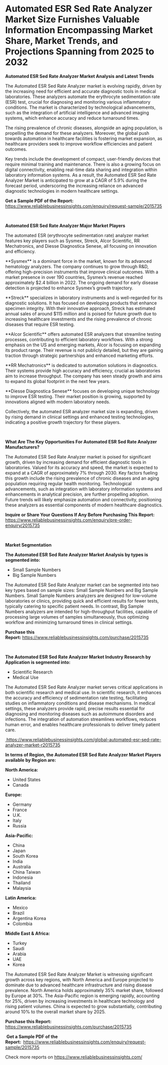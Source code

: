 <p><h1>Automated ESR Sed Rate Analyzer Market Size Furnishes Valuable Information Encompassing Market Share, Market Trends, and Projections Spanning from 2025 to 2032</h1></p><p><strong>Automated ESR Sed Rate Analyzer Market Analysis and Latest Trends</strong></p>
<p><p>The Automated ESR Sed Rate Analyzer market is evolving rapidly, driven by the increasing need for efficient and accurate diagnostic tools in medical laboratories. These analyzers automate the erythrocyte sedimentation rate (ESR) test, crucial for diagnosing and monitoring various inflammatory conditions. The market is characterized by technological advancements, such as the integration of artificial intelligence and advanced imaging systems, which enhance accuracy and reduce turnaround times.</p><p>The rising prevalence of chronic diseases, alongside an aging population, is propelling the demand for these analyzers. Moreover, the global push towards automation in healthcare facilities is fostering market expansion, as healthcare providers seek to improve workflow efficiencies and patient outcomes.</p><p>Key trends include the development of compact, user-friendly devices that require minimal training and maintenance. There is also a growing focus on digital connectivity, enabling real-time data sharing and integration within laboratory information systems. As a result, the Automated ESR Sed Rate Analyzer Market is anticipated to grow at a CAGR of 5.9% during the forecast period, underscoring the increasing reliance on advanced diagnostic technologies in modern healthcare settings.</p></p>
<p><strong>Get a Sample PDF of the Report:&nbsp;</strong> <a href="https://www.reliablebusinessinsights.com/enquiry/request-sample/2015735?utm_campaign=1121&utm_medium=2&utm_source=Github&utm_content=ia&utm_term=17012025&utm_id=automated-esr-sed-rate-analyzer">https://www.reliablebusinessinsights.com/enquiry/request-sample/2015735</a></p>
<p>&nbsp;</p>
<p><strong>Automated ESR Sed Rate Analyzer Major Market Players</strong></p>
<p><p>The automated ESR (erythrocyte sedimentation rate) analyzer market features key players such as Sysmex, Streck, Alcor Scientific, RR Mechatronics, and Diesse Diagnostica Senese, all focusing on innovation and efficiency.</p><p>**Sysmex** is a dominant force in the market, known for its advanced hematology analyzers. The company continues to grow through R&D, offering high-precision instruments that improve clinical outcomes. With a market presence in over 190 countries, Sysmex’s revenue reached approximately $2.4 billion in 2022. The ongoing demand for early disease detection is projected to enhance Sysmex’s growth trajectory.</p><p>**Streck** specializes in laboratory instruments and is well-regarded for its diagnostic solutions. It has focused on developing products that enhance specimen integrity. With their innovative approach, Streck has estimated annual sales of around $115 million and is poised for future growth due to increasing healthcare investments and the rising prevalence of chronic diseases that require ESR testing.</p><p>**Alcor Scientific** offers automated ESR analyzers that streamline testing processes, contributing to efficient laboratory workflows. With a strong emphasis on the US and emerging markets, Alcor is focusing on expanding its product range. Their revenue is not publicly detailed, but they are gaining traction through strategic partnerships and enhanced marketing efforts.</p><p>**RR Mechatronics** is dedicated to automation solutions in diagnostics. Their systems provide high accuracy and efficiency, crucial as laboratories aim to increase throughput. The company has seen steady growth and aims to expand its global footprint in the next few years.</p><p>**Diesse Diagnostica Senese** focuses on developing unique technology to improve ESR testing. Their market position is growing, supported by innovations aligned with modern laboratory needs.</p><p>Collectively, the automated ESR analyzer market size is expanding, driven by rising demand in clinical settings and enhanced testing technologies, indicating a positive growth trajectory for these players.</p></p>
<p>&nbsp;</p>
<p><strong>What Are The Key Opportunities For Automated ESR Sed Rate Analyzer Manufacturers?</strong></p>
<p><p>The Automated ESR Sed Rate Analyzer market is poised for significant growth, driven by increasing demand for efficient diagnostic tools in laboratories. Valued for its accuracy and speed, the market is expected to expand at a CAGR of approximately 7% through 2030. Key factors fueling this growth include the rising prevalence of chronic diseases and an aging population requiring regular health monitoring. Technological advancements, such as integration with laboratory information systems and enhancements in analytical precision, are further propelling adoption. Future trends will likely emphasize automation and connectivity, positioning these analyzers as essential components of modern healthcare diagnostics.</p></p>
<p><strong>Inquire or Share Your Questions If Any Before Purchasing This Report:</strong> <a href="https://www.reliablebusinessinsights.com/enquiry/pre-order-enquiry/2015735?utm_campaign=1121&utm_medium=2&utm_source=Github&utm_content=ia&utm_term=17012025&utm_id=automated-esr-sed-rate-analyzer">https://www.reliablebusinessinsights.com/enquiry/pre-order-enquiry/2015735</a></p>
<p>&nbsp;</p>
<p><strong>Market Segmentation</strong></p>
<p><strong>The Automated ESR Sed Rate Analyzer Market Analysis by types is segmented into:</strong></p>
<p><ul><li>Small Sample Numbers</li><li>Big Sample Numbers</li></ul></p>
<p><p>The Automated ESR Sed Rate Analyzer market can be segmented into two key types based on sample sizes: Small Sample Numbers and Big Sample Numbers. Small Sample Numbers analyzers are designed for low-volume laboratories or clinics, providing quick and efficient results for fewer tests, typically catering to specific patient needs. In contrast, Big Sample Numbers analyzers are intended for high-throughput facilities, capable of processing large volumes of samples simultaneously, thus optimizing workflow and minimizing turnaround times in clinical settings.</p></p>
<p><strong>Purchase this Report:&nbsp;</strong><a href="https://www.reliablebusinessinsights.com/purchase/2015735?utm_campaign=1121&utm_medium=2&utm_source=Github&utm_content=ia&utm_term=17012025&utm_id=automated-esr-sed-rate-analyzer">https://www.reliablebusinessinsights.com/purchase/2015735</a></p>
<p>&nbsp;</p>
<p><strong>The Automated ESR Sed Rate Analyzer Market Industry Research by Application is segmented into:</strong></p>
<p><ul><li>Scientific Research</li><li>Medical Use</li></ul></p>
<p><p>The Automated ESR Sed Rate Analyzer market serves critical applications in both scientific research and medical use. In scientific research, it enhances the accuracy and efficiency of sedimentation rate testing, facilitating studies on inflammatory conditions and disease mechanisms. In medical settings, these analyzers provide rapid, precise results essential for diagnosing and monitoring diseases such as autoimmune disorders and infections. The integration of automation streamlines workflows, reduces human error, and enables healthcare professionals to deliver timely patient care.</p></p>
<p><a href="https://www.reliablebusinessinsights.com/global-automated-esr-sed-rate-analyzer-market-r2015735?utm_campaign=1121&utm_medium=2&utm_source=Github&utm_content=ia&utm_term=17012025&utm_id=automated-esr-sed-rate-analyzer">&nbsp;https://www.reliablebusinessinsights.com/global-automated-esr-sed-rate-analyzer-market-r2015735</a></p>
<p><strong>In terms of Region, the Automated ESR Sed Rate Analyzer Market Players available by Region are:</strong></p>
<p>
    <p> <strong> North America: </strong>
        <ul>
            <li>United States</li>
            <li>Canada</li>
        </ul>
        </p> 
    <p> <strong> Europe: </strong>
        <ul>
            <li>Germany</li>
            <li>France</li>
            <li>U.K.</li>
            <li>Italy</li>
            <li>Russia</li>
        </ul>
        </p> 
    <p> <strong> Asia-Pacific: </strong>
        <ul>
            <li>China</li>
            <li>Japan</li>
            <li>South Korea</li>
            <li>India</li>
            <li>Australia</li>
            <li>China Taiwan</li>
            <li>Indonesia</li>
            <li>Thailand</li>
            <li>Malaysia</li>
        </ul>
        </p> 
    <p> <strong> Latin America: </strong>
        <ul>
            <li>Mexico</li>
            <li>Brazil</li>
            <li>Argentina Korea</li>
            <li>Colombia</li>
        </ul>
        </p> 
    <p> <strong> Middle East & Africa: </strong>
        <ul>
            <li>Turkey</li>
            <li>Saudi</li>
            <li>Arabia</li>
            <li>UAE</li>
            <li>Korea</li>
        </ul>
    </p>
    </p>
<p><p>The Automated ESR Sed Rate Analyzer Market is witnessing significant growth across key regions, with North America and Europe projected to dominate due to advanced healthcare infrastructure and rising disease prevalence. North America holds approximately 35% market share, followed by Europe at 30%. The Asia-Pacific region is emerging rapidly, accounting for 25%, driven by increasing investments in healthcare technology and rising patient volumes. China is expected to grow substantially, contributing around 10% to the overall market share by 2025.</p></p>
<p><strong>Purchase this Report: </strong><a href="https://www.reliablebusinessinsights.com/purchase/2015735?utm_campaign=1121&utm_medium=2&utm_source=Github&utm_content=ia&utm_term=17012025&utm_id=automated-esr-sed-rate-analyzer">https://www.reliablebusinessinsights.com/purchase/2015735</a></p>
<p>&nbsp;<strong>Get a Sample PDF of the Report:&nbsp;&nbsp;</strong><a href="https://www.reliablebusinessinsights.com/enquiry/request-sample/2015735?utm_campaign=1121&utm_medium=2&utm_source=Github&utm_content=ia&utm_term=17012025&utm_id=automated-esr-sed-rate-analyzer">https://www.reliablebusinessinsights.com/enquiry/request-sample/2015735</a></p>
<p><strong></strong></p>
<p>Check more reports on <a href="https://www.reliablebusinessinsights.com/?utm_campaign=1121&utm_medium=2&utm_source=Github&utm_content=ia&utm_term=17012025&utm_id=automated-esr-sed-rate-analyzer">https://www.reliablebusinessinsights.com/</a></p>